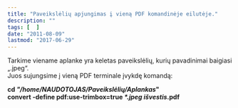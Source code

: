 ```yaml
---
title: "Paveikslėlių apjungimas į vieną PDF komandinėje eilutėje."
description: ""
tags: [  ]
date: "2011-08-09"
lastmod: "2017-06-29"
---
```

Tarkime viename aplanke yra keletas paveikslėlių, kurių pavadinimai baigiasi „.jpeg“.  
Juos sujungsime į vieną PDF terminale įvykdę komandą:

**cd _"/home/NAUDOTOJAS/Paveikslėlių/Aplankas_"  
convert -define pdf:use-trimbox=true _\*.jpeg išvestis_.pdf**
